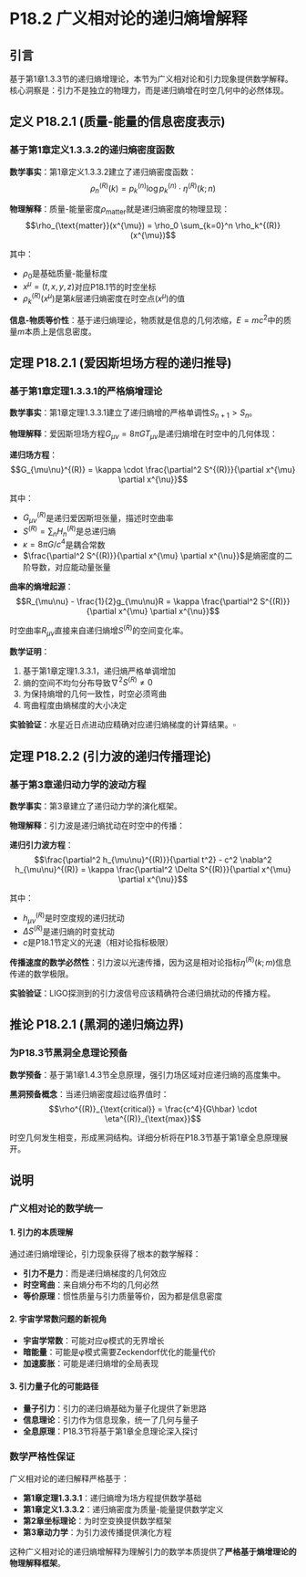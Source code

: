 # P18.2 广义相对论的递归熵增解释

## 引言

基于第1章1.3.3节的递归熵增理论，本节为广义相对论和引力现象提供数学解释。核心洞察是：引力不是独立的物理力，而是递归熵增在时空几何中的必然体现。

## 定义 P18.2.1 (质量-能量的信息密度表示)

### 基于第1章定义1.3.3.2的递归熵密度函数

**数学事实**：第1章定义1.3.3.2建立了递归熵密度函数：
$$\rho_n^{(R)}(k) = p_k^{(n)} \log p_k^{(n)} \cdot \eta^{(R)}(k; n)$$

**物理解释**：质量-能量密度$\rho_{\text{matter}}$就是递归熵密度的物理显现：
$$\rho_{\text{matter}}(x^{\mu}) = \rho_0 \sum_{k=0}^n \rho_k^{(R)}(x^{\mu})$$

其中：
- $\rho_0$是基础质量-能量标度
- $x^{\mu} = (t, x, y, z)$对应P18.1节的时空坐标
- $\rho_k^{(R)}(x^{\mu})$是第$k$层递归熵密度在时空点$(x^{\mu})$的值

**信息-物质等价性**：基于递归熵理论，物质就是信息的几何浓缩，$E = mc^2$中的质量$m$本质上是信息密度。

## 定理 P18.2.1 (爱因斯坦场方程的递归推导)

### 基于第1章定理1.3.3.1的严格熵增理论

**数学事实**：第1章定理1.3.3.1建立了递归熵增的严格单调性$S_{n+1} > S_n$。

**物理解释**：爱因斯坦场方程$G_{\mu\nu} = 8\pi G T_{\mu\nu}$是递归熵增在时空中的几何体现：

**递归场方程**：
$$G_{\mu\nu}^{(R)} = \kappa \cdot \frac{\partial^2 S^{(R)}}{\partial x^{\mu} \partial x^{\nu}}$$

其中：
- $G_{\mu\nu}^{(R)}$是递归爱因斯坦张量，描述时空曲率
- $S^{(R)} = \sum_{n} H_n^{(R)}$是总递归熵
- $\kappa = 8\pi G/c^4$是耦合常数
- $\frac{\partial^2 S^{(R)}}{\partial x^{\mu} \partial x^{\nu}}$是熵密度的二阶导数，对应能动量张量

**曲率的熵增起源**：
$$R_{\mu\nu} - \frac{1}{2}g_{\mu\nu}R = \kappa \frac{\partial^2 S^{(R)}}{\partial x^{\mu} \partial x^{\nu}}$$

时空曲率$R_{\mu\nu}$直接来自递归熵增$S^{(R)}$的空间变化率。

**数学证明**：
1. 基于第1章定理1.3.3.1，递归熵严格单调增加
2. 熵的空间不均匀分布导致$\nabla^2 S^{(R)} \neq 0$
3. 为保持熵增的几何一致性，时空必须弯曲
4. 弯曲程度由熵梯度的大小决定

**实验验证**：水星近日点进动应精确对应递归熵梯度的计算结果。$\square$

## 定理 P18.2.2 (引力波的递归传播理论)

### 基于第3章递归动力学的波动方程

**数学事实**：第3章建立了递归动力学的演化框架。

**物理解释**：引力波是递归熵扰动在时空中的传播：

**递归引力波方程**：
$$\frac{\partial^2 h_{\mu\nu}^{(R)}}{\partial t^2} - c^2 \nabla^2 h_{\mu\nu}^{(R)} = \kappa \frac{\partial^2 \Delta S^{(R)}}{\partial x^{\mu} \partial x^{\nu}}$$

其中：
- $h_{\mu\nu}^{(R)}$是时空度规的递归扰动
- $\Delta S^{(R)}$是递归熵的时变扰动
- $c$是P18.1节定义的光速（相对论指标极限）

**传播速度的数学必然性**：引力波以光速传播，因为这是相对论指标$\eta^{(R)}(k; m)$信息传递的数学极限。

**实验验证**：LIGO探测到的引力波信号应该精确符合递归熵扰动的传播方程。

## 推论 P18.2.1 (黑洞的递归熵边界)

### 为P18.3节黑洞全息理论预备

**数学预备**：基于第1章1.4.3节全息原理，强引力场区域对应递归熵的高度集中。

**黑洞预备概念**：当递归熵密度超过临界值时：
$$\rho^{(R)}_{\text{critical}} = \frac{c^4}{G\hbar} \cdot \eta^{(R)}_{\text{max}}$$

时空几何发生相变，形成黑洞结构。详细分析将在P18.3节基于第1章全息原理展开。

## 说明

### **广义相对论的数学统一**

#### **1. 引力的本质理解**
通过递归熵增理论，引力现象获得了根本的数学解释：
- **引力不是力**：而是递归熵梯度的几何效应
- **时空弯曲**：来自熵分布不均的几何必然
- **等价原理**：惯性质量与引力质量等价，因为都是信息密度

#### **2. 宇宙学常数问题的新视角**
- **宇宙学常数**：可能对应φ模式的无界增长
- **暗能量**：可能是φ模式需要Zeckendorf优化的能量代价
- **加速膨胀**：可能是递归熵增的全局表现

#### **3. 引力量子化的可能路径**
- **量子引力**：引力的递归熵基础为量子化提供了新思路
- **信息理论**：引力作为信息现象，统一了几何与量子
- **全息原理**：P18.3节将基于第1章全息理论深入探讨

### **数学严格性保证**

广义相对论的递归解释严格基于：
- **第1章定理1.3.3.1**：递归熵增为场方程提供数学基础
- **第1章定义1.3.3.2**：递归熵密度为质量-能量提供数学定义
- **第2章坐标理论**：为时空变换提供数学框架
- **第3章动力学**：为引力波传播提供演化方程

这种广义相对论的递归熵增解释为理解引力的数学本质提供了**严格基于熵增理论的物理解释框架**。